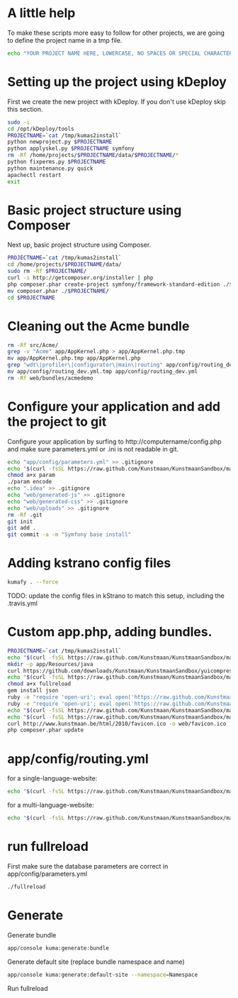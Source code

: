 # A little help

To make these scripts more easy to follow for other projects, we are going to define the project name in a tmp file.

```bash
echo "YOUR PROJECT NAME HERE, LOWERCASE, NO SPACES OR SPECIAL CHARACTERS" > /tmp/kumas2install
```

# Setting up the project using kDeploy

First we create the new project with kDeploy. If you don't use kDeploy skip this section.

```bash
sudo -i
cd /opt/kDeploy/tools
PROJECTNAME=`cat /tmp/kumas2install`
python newproject.py $PROJECTNAME
python applyskel.py $PROJECTNAME symfony
rm -Rf /home/projects/$PROJECTNAME/data/$PROJECTNAME/*
python fixperms.py $PROJECTNAME
python maintenance.py quick
apachectl restart
exit
```

# Basic project structure using Composer

Next up, basic project structure using Composer.

```bash
PROJECTNAME=`cat /tmp/kumas2install`
cd /home/projects/$PROJECTNAME/data/
sudo rm -Rf $PROJECTNAME/
curl -s http://getcomposer.org/installer | php
php composer.phar create-project symfony/framework-standard-edition ./$PROJECTNAME 2.1.x-dev
mv composer.phar ./$PROJECTNAME/
cd $PROJECTNAME
```

# Cleaning out the Acme bundle

```bash
rm -Rf src/Acme/
grep -v "Acme" app/AppKernel.php > app/AppKernel.php.tmp
mv app/AppKernel.php.tmp app/AppKernel.php
grep "wdt\|profiler\|configurator\|main\|routing" app/config/routing_dev.yml > app/config/routing_dev.yml.tmp
mv app/config/routing_dev.yml.tmp app/config/routing_dev.yml
rm -Rf web/bundles/acmedemo
```

# Configure your application and add the project to git

Configure your application by surfing to http://computername/config.php and make sure parameters.yml or .ini is not readable in git.

```bash
echo "app/config/parameters.yml" >> .gitignore
echo "$(curl -fsSL https://raw.github.com/Kunstmaan/KunstmaanSandbox/master/app/Resources/docs/scripts/param)" > param
chmod a+x param
./param encode
echo ".idea" >> .gitignore
echo "web/generated-js" >> .gitignore
echo "web/generated-css" >> .gitignore
echo "web/uploads" >> .gitignore
rm -Rf .git
git init
git add .
git commit -a -m "Symfony base install"
```

# Adding kstrano config files

```bash
kumafy . --force
```

TODO: update the config files in kStrano to match this setup, including the .travis.yml

# Custom app.php, adding bundles.

```bash
PROJECTNAME=`cat /tmp/kumas2install`
echo "$(curl -fsSL https://raw.github.com/Kunstmaan/KunstmaanSandbox/master/app/Resources/docs/scripts/app.php)" | sed s/sf2/$PROJECTNAME/ > web/app.php
mkdir -p app/Resources/java
curl https://github.com/downloads/Kunstmaan/KunstmaanSandbox/yuicompressor-2.4.7.jar -o app/Resources/java/yuicompressor-2.4.7.jar
echo "$(curl -fsSL https://raw.github.com/Kunstmaan/KunstmaanSandbox/master/app/Resources/docs/scripts/fullreload)" > fullreload
chmod a+x fullreload
gem install json
ruby -e "require 'open-uri'; eval open('https://raw.github.com/Kunstmaan/KunstmaanSandbox/master/app/Resources/docs/scripts/sandboxinstaller.rb').read" install-bundles composer.json app/AppKernel.php
ruby -e "require 'open-uri'; eval open('https://raw.github.com/Kunstmaan/KunstmaanSandbox/master/app/Resources/docs/scripts/sandboxinstaller.rb').read" configure-bundles app/config/parameters.yml $PROJECTNAME
echo "$(curl -fsSL https://raw.github.com/Kunstmaan/KunstmaanSandbox/master/app/Resources/docs/scripts/config.dist.yml)" >> app/config/config.yml
echo "$(curl -fsSL https://raw.github.com/Kunstmaan/KunstmaanSandbox/master/app/Resources/docs/scripts/security.dist.yml)" | sed s/sandbox/$PROJECTNAME/ > app/config/security.yml
curl http://www.kunstmaan.be/html/2010/favicon.ico -o web/favicon.ico
php composer.phar update
```

# app/config/routing.yml

for a single-language-website:
```bash
echo "$(curl -fsSL https://raw.github.com/Kunstmaan/KunstmaanSandbox/master/app/Resources/docs/scripts/routing-singlelang.dist.yml)" > app/config/routing.yml
```

for a multi-language-website:
```bash
echo "$(curl -fsSL https://raw.github.com/Kunstmaan/KunstmaanSandbox/master/app/Resources/docs/scripts/routing-multilang.dist.yml)" > app/config/routing.yml
```

# run fullreload
First make sure the database parameters are correct in app/config/parameters.yml
```bash
./fullreload
```

# Generate

Generate bundle

```bash
app/console kuma:generate:bundle
```

Generate default site (replace bundle namespace and name)

```bash
app/console kuma:generate:default-site --namespace=Namespace
```

Run fullreload

